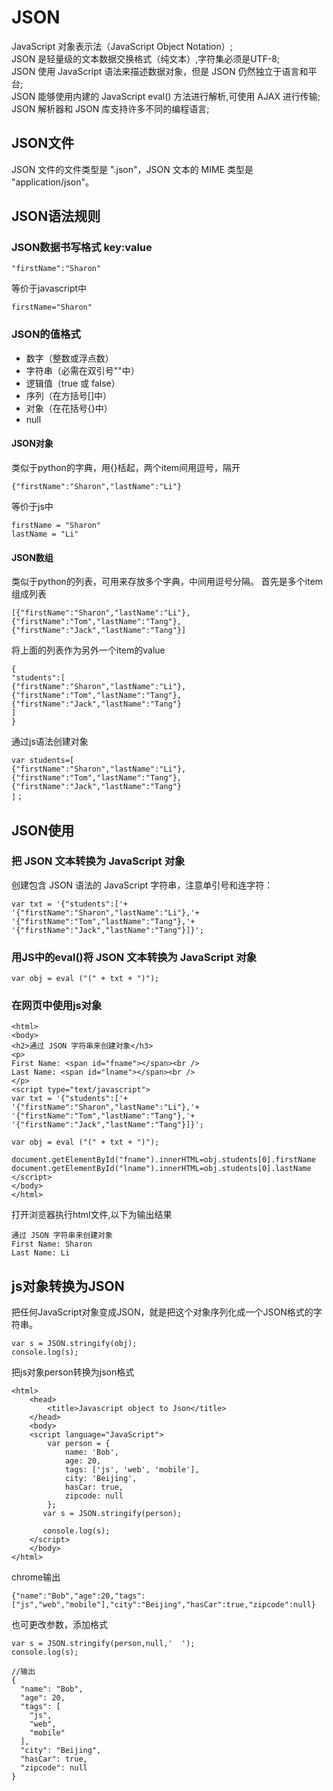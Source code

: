 # JSON 
JavaScript 对象表示法（JavaScript Object Notation）;</br>
JSON 是轻量级的文本数据交换格式（纯文本）,字符集必须是UTF-8;</br>
JSON 使用 JavaScript 语法来描述数据对象，但是 JSON 仍然独立于语言和平台;</br>
JSON 能够使用内建的 JavaScript eval() 方法进行解析,可使用 AJAX 进行传输;</br>
JSON 解析器和 JSON 库支持许多不同的编程语言;</br>

## JSON文件
JSON 文件的文件类型是 ".json"，JSON 文本的 MIME 类型是 "application/json"。

## JSON语法规则
### JSON数据书写格式 key:value
```
"firstName":"Sharon"
```
等价于javascript中
```
firstName="Sharon"
```

### JSON的值格式
* 数字（整数或浮点数）
* 字符串（必需在双引号""中）
* 逻辑值（true 或 false）
* 序列（在方括号[]中）
* 对象（在花括号{}中）
* null

#### JSON对象
类似于python的字典，用{}栝起，两个item间用逗号，隔开
```
{"firstName":"Sharon","lastName":"Li"}
```
等价于js中
```
firstName = "Sharon"
lastName = "Li"
```

#### JSON数组
类似于python的列表，可用来存放多个字典，中间用逗号分隔。
首先是多个item组成列表
```
[{"firstName":"Sharon","lastName":"Li"},{"firstName":"Tom","lastName":"Tang"},{"firstName":"Jack","lastName":"Tang"}]
```
将上面的列表作为另外一个item的value
```
{
"students":[
{"firstName":"Sharon","lastName":"Li"},
{"firstName":"Tom","lastName":"Tang"},
{"firstName":"Jack","lastName":"Tang"}
]
}
```
通过js语法创建对象
```
var students=[
{"firstName":"Sharon","lastName":"Li"},
{"firstName":"Tom","lastName":"Tang"},
{"firstName":"Jack","lastName":"Tang"}
]；
```

## JSON使用
### 把 JSON 文本转换为 JavaScript 对象
创建包含 JSON 语法的 JavaScript 字符串，注意单引号和连字符：
```
var txt = '{"students":['+
'{"firstName":"Sharon","lastName":"Li"},'+
'{"firstName":"Tom","lastName":"Tang"},'+
'{"firstName":"Jack","lastName":"Tang"}]}';
```
### 用JS中的eval()将 JSON 文本转换为 JavaScript 对象
```
var obj = eval ("(" + txt + ")");
```
### 在网页中使用js对象
```
<html>
<body>
<h2>通过 JSON 字符串来创建对象</h3>
<p>
First Name: <span id="fname"></span><br /> 
Last Name: <span id="lname"></span><br /> 
</p> 
<script type="text/javascript">
var txt = '{"students":['+
'{"firstName":"Sharon","lastName":"Li"},'+
'{"firstName":"Tom","lastName":"Tang"},'+
'{"firstName":"Jack","lastName":"Tang"}]}';

var obj = eval ("(" + txt + ")");

document.getElementById("fname").innerHTML=obj.students[0].firstName 
document.getElementById("lname").innerHTML=obj.students[0].lastName 
</script>
</body>
</html>
```
打开浏览器执行html文件,以下为输出结果
```
通过 JSON 字符串来创建对象
First Name: Sharon
Last Name: Li
```

## js对象转换为JSON
把任何JavaScript对象变成JSON，就是把这个对象序列化成一个JSON格式的字符串。
```
var s = JSON.stringify(obj);
console.log(s);
```
把js对象person转换为json格式
```
<html>
    <head>
        <title>Javascript object to Json</title>
    </head>
    <body>
    <script language="JavaScript">
        var person = {
            name: 'Bob',
            age: 20,
            tags: ['js', 'web', 'mobile'],
            city: 'Beijing',
            hasCar: true,
            zipcode: null
        };
       var s = JSON.stringify(person);

       console.log(s);
    </script>
    </body>
</html>
```
chrome输出
```
{"name":"Bob","age":20,"tags":["js","web","mobile"],"city":"Beijing","hasCar":true,"zipcode":null}
```
也可更改参数，添加格式
```
var s = JSON.stringify(person,null,'  ');
console.log(s);

//输出
{
  "name": "Bob",
  "age": 20,
  "tags": [
    "js",
    "web",
    "mobile"
  ],
  "city": "Beijing",
  "hasCar": true,
  "zipcode": null
}
```




